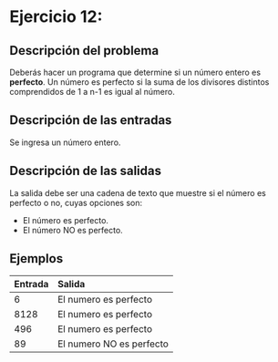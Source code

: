 # **Ejercicio 12:** 

## Descripción del problema

Deberás hacer un programa que determine si un número entero es **perfecto**. Un número es perfecto si la suma de los divisores distintos comprendidos de 1 a n-1 es igual al número.

## Descripción de las entradas

Se ingresa un número entero.

## Descripción de las salidas

La salida debe ser una cadena de texto que muestre si el número es perfecto o no, cuyas opciones son:
- El número es perfecto.
- El número NO es perfecto.

## Ejemplos

| Entrada    | Salida     |
| :--------- | :--------- |
| 6 | El numero es perfecto |
| 8128 | El numero es perfecto |
| 496 | El numero es perfecto |
| 89 | El numero NO es perfecto |